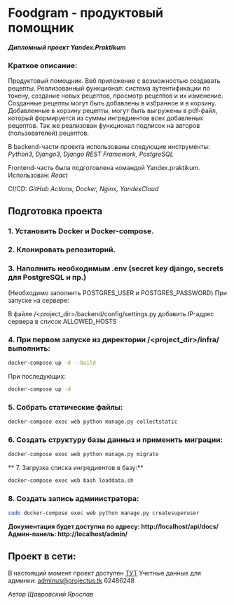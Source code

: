 # Foodgram - продуктовый помощник
**_Дипломный проект Yandex.Praktikum_**

### Краткое описание:
Продуктовый помощник. Веб приложение с возможностью создавать рецепты.
Реализованный функционал: система аутентификации по токену, создание новых рецептов, просмотр рецептов и их изменение. Созданные рецепты могут быть добавлены в избранное и в корзину. Добавленные в корзину рецепты, могут быть выгружены в pdf-файл, который формируется из суммы ингредиентов всех добавленых рецептов. Так же реализован функционал подписок на авторов (пользователей) рецептов.

В backend-части проекта использованы следующие инструменты:
_Python3, Django3, Django REST Framework, PostgreSQL_

Frontend-часть была подготовлена командой Yandex.praktikum. Использован:
_React_

CI/CD:
_GitHub Actions, Docker, Nginx, YandexCloud_

## Подготовка проекта
### 1. Установить Docker и Docker-compose.
### 2. Клонировать репозиторий.
### 3. Наполнить необходимым .env (secret key django, secrets для PostgreSQL и пр.)
(Необходимо заполнить POSTGRES_USER и POSTGRES_PASSWORD)
При запуске на сервере:

В файле /<project_dir>/backend/config/settings.py добавить IP-адрес сервера в список ALLOWED_HOSTS

### 4. При первом запуске из директории /<project_dir>/infra/ выполнить:
```sh
docker-compose up -d --build
```
При последующих:
```sh
docker-compose up -d
```
### 5. Собрать статические файлы:
```sh
docker-compose exec web python manage.py collectstatic
```
### 6. Создать структуру базы данныз и применить миграции:
```sh
docker-compose exec web python manage.py migrate
```
** 7. Загрузка списка ингредиентов в базу:**
```sh
docker-compose exec web bash loaddata.sh
```
### 8. Создать запись администратора:
```sh
sudo docker-compose exec web python manage.py createsuperuser
```
**Документация будет доступна по адресу: http://localhost/api/docs/**
**Админ-панель: http://localhost/admin/**

## Проект в сети:
В настоящий момент проект доступен [ТУТ](http://projectus.tk/)
Учетные данные для админки:
adminus@projectus.tk 
62486248

_Автор Щавровский Ярослав_
